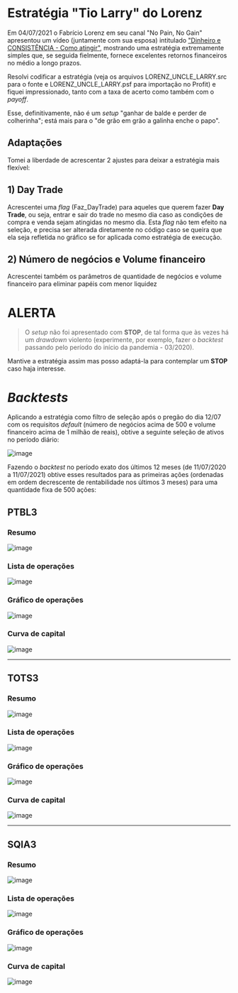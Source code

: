 # Estratégia "Tio Larry" do Lorenz

Em 04/07/2021 o Fabrício Lorenz em seu canal "No Pain, No Gain" apresentou um vídeo (juntamente com sua esposa) intitulado ["Dinheiro e CONSISTÊNCIA - Como atingir"](https://youtu.be/QrxUReBhjko), mostrando uma estratégia extremamente simples que, se seguida fielmente, fornece excelentes retornos financeiros no médio a longo prazos.

Resolvi codificar a estratégia (veja os arquivos LORENZ_UNCLE_LARRY.src para o fonte e LORENZ_UNCLE_LARRY.psf para importação no Profit) e fiquei impressionado, tanto com a taxa de acerto como também com o *payoff*.

Esse, definitivamente, não é um *setup* "ganhar de balde e perder de colherinha"; está mais para o "de grão em grão a galinha enche o papo".

## Adaptações 
Tomei a liberdade de acrescentar 2 ajustes para deixar a estratégia mais flexível:

## 1) Day Trade
Acrescentei uma *flag* (Faz_DayTrade) para aqueles que querem fazer **Day Trade**, ou seja, entrar e sair do trade no mesmo dia caso as condições de compra e venda sejam atingidas no mesmo dia. Esta *flag* não tem efeito na seleção, e precisa ser alterada diretamente no código caso se queira que ela seja refletida no gráfico se for aplicada como estratégia de execução.

## 2) Número de negócios e Volume financeiro
Acrescentei também os parâmetros de quantidade de negócios e volume financeiro para eliminar papéis com menor liquidez 

# ALERTA
> O *setup* não foi apresentado com **STOP**, de tal forma que às vezes há um *drawdown* violento (experimente, por exemplo, fazer o *backtest* passando pelo período do início da pandemia - 03/2020).

Mantive a estratégia assim mas posso adaptá-la para contemplar um **STOP** caso haja interesse.

# *Backtests*

Aplicando a estratégia como filtro de seleção após o pregão do dia 12/07 com os requisitos *default* (número de negócios acima de 500 e volume financeiro acima de 1 milhão de reais), obtive a seguinte seleção de ativos no período diário:

![image](https://user-images.githubusercontent.com/6900313/125369282-52beee00-e352-11eb-9d37-f620354aea1b.png)

Fazendo o *backtest* no período exato dos últimos 12 meses (de 11/07/2020 a 11/07/2021) obtive esses resultados para as primeiras ações (ordenadas em ordem decrescente de rentabilidade nos últimos 3 meses) para uma quantidade fixa de 500 ações:

## PTBL3

### Resumo
![image](https://user-images.githubusercontent.com/6900313/125369551-d7117100-e352-11eb-88c1-fecd2b6f91c6.png)

### Lista de operações
![image](https://user-images.githubusercontent.com/6900313/125369602-edb7c800-e352-11eb-8f42-4984d9d2778b.png)

### Gráfico de operações
![image](https://user-images.githubusercontent.com/6900313/125369639-0aec9680-e353-11eb-8ff0-5cc4881fefbf.png)

### Curva de capital
![image](https://user-images.githubusercontent.com/6900313/125369682-2061c080-e353-11eb-8004-1841edd89d2b.png)

---

## TOTS3

### Resumo
![image](https://user-images.githubusercontent.com/6900313/125369926-abdb5180-e353-11eb-97c9-444cfcfa8640.png)

### Lista de operações
![image](https://user-images.githubusercontent.com/6900313/125369953-bbf33100-e353-11eb-8928-d1ef56da3b6c.png)

### Gráfico de operações
![image](https://user-images.githubusercontent.com/6900313/125369980-d0cfc480-e353-11eb-8f4e-ae3c8462bfe9.png)

### Curva de capital
![image](https://user-images.githubusercontent.com/6900313/125370010-e349fe00-e353-11eb-8113-a2a57dc0dda9.png)

---

## SQIA3

### Resumo
![image](https://user-images.githubusercontent.com/6900313/125370049-fa88eb80-e353-11eb-8322-941957daad06.png)

### Lista de operações
![image](https://user-images.githubusercontent.com/6900313/125370072-096f9e00-e354-11eb-8adc-567c369ae971.png)

### Gráfico de operações
![image](https://user-images.githubusercontent.com/6900313/125370107-18eee700-e354-11eb-8ee0-09bd0fc00511.png)

### Curva de capital
![image](https://user-images.githubusercontent.com/6900313/125370145-2b692080-e354-11eb-8ee1-83ab380ead13.png)


